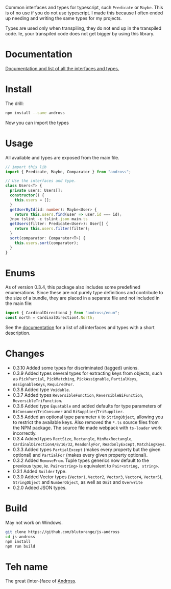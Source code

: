 Common interfaces and types for typescript, such `Predicate` or `Maybe`. This is of no use if you do not use typescript.
I made this because I often ended up needing and writing the same types for my projects.

Types are used only when transpiling, they do not end up in the transpiled code. Ie, your 
transpiled code does not get bigger by using this library.

# Documentation
[Documentation and list of all the interfaces and types.](https://blutorange.github.io/js-andross/)

# Install

The drill:

```sh
npm install --save andross
```

Now you can import the types 

# Usage

All available and types are exposed from the main file.

```typescript
// import this lib
import { Predicate, Maybe, Comparator } from "andross";

// Use the interfaces and type.
class Users<T> {
  private users: Users[];
  constructor() {
    this.users = [];    
  }
  getUserById(id: number): Maybe<User> {
    return this.users.find(user => user.id === id);
  }npx tslint -c tslint.json main.ts
  getUsers(filter: Predicate<User>): User[] {
    return this.users.filter(filter);
  }
  sort(comparator: Comparator<T>) {
    this.users.sort(comparator);
  }
}
```

# Enums

As of version 0.3.4, this package also includes some predefined enumerations. Since these are not purely type definitions and contribute to
the size of a bundle, they are placed in a separate file and not included in the main file:

```typescript
import { CardinalDirection4 } from "andross/enum";
const north = CardinalDirection4.North;
```

See the [documentation](https://blutorange.github.io/js-andross/) for a list of all interfaces and types with a short description.

# Changes

- 0.3.10 Added some types for discriminated (tagged) unions.
- 0.3.9 Added types several types for extracting keys from objects, such as `PickPartial`, `PickMatching`, `PickAssignable`, `PartialKeys`, `AssignableKeys`, `RequiredFor`.
- 0.3.8 Added type `Voidable`.
- 0.3.7 Added types `ReversibleFunction`, `ReversibleBiFunction`, `ReversibleTriFunction`.
- 0.3.6 Added type `Equatable` and added defaults for type parameters of `BiConsumer`/`TriConsumer` and `BiSupplier`/`TriSupplier`.
- 0.3.5 Added an optional type parameter `K` to `StringObject`, allowing you to restrict the available keys. Also removed the `*.ts` source files from the NPM package. The source file made webpack with `ts-loader` work incorrectly.
- 0.3.4 Added types `RectSize`, `Rectangle`, `MinMaxRectangle`, `CardinalDirection4/8/16/32`, `ReadonlyFor`, `ReadonlyExcept`, `MatchingKeys`.
- 0.3.3 Added types `PartialExcept` (makes every property but the given optional) and `PartialFor` (makes every given property optional).
- 0.3.2 Added `RemoveFrom`. Tuple types generics now default to the previous type, ie. `Pair<string>` is equivalent to `Pair<string, string>`.
- 0.3.1 Added `Builder` type.
- 0.3.0 Added Vector types (`Vector1`, `Vector2`, `Vector3`, `Vector4`, `Vector5`), `StringObject` and `NumberObject`, as well as `Omit` and `Overwrite`
- 0.2.0 Added JSON types.

# Build

May not work on Windows.

```sh
git clone https://github.com/blutorange/js-andross
cd js-andross
npm install
npm run build
```

# Teh name

The great (inter-)face of [Andross](http://starfox.wikia.com/wiki/Andross).
